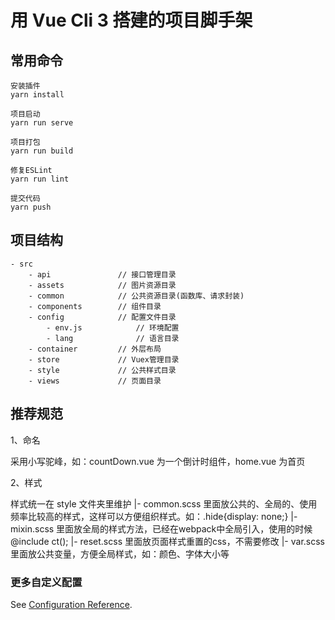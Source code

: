 # 用 Vue Cli 3 搭建的项目脚手架

## 常用命令

```
安装插件
yarn install

项目启动
yarn run serve

项目打包
yarn run build

修复ESLint
yarn run lint

提交代码
yarn push
```

## 项目结构

```
- src
    - api               // 接口管理目录
    - assets            // 图片资源目录
    - common            // 公共资源目录(函数库、请求封装)
    - components        // 组件目录
    - config            // 配置文件目录
        - env.js            // 环境配置
        - lang              // 语言目录
    - container         // 外层布局
    - store             // Vuex管理目录
    - style             // 公共样式目录
    - views             // 页面目录
```

## 推荐规范

1、命名

采用小写驼峰，如：countDown.vue 为一个倒计时组件，home.vue 为首页

2、样式

样式统一在 style 文件夹里维护
    |- common.scss 里面放公共的、全局的、使用频率比较高的样式，这样可以方便组织样式。如：.hide{display: none;}
    |- mixin.scss 里面放全局的样式方法，已经在webpack中全局引入，使用的时候 @include ct();
    |- reset.scss 里面放页面样式重置的css，不需要修改
    |- var.scss 里面放公共变量，方便全局样式，如：颜色、字体大小等

### 更多自定义配置
See [Configuration Reference](https://cli.vuejs.org/config/).
